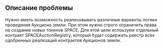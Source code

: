 ## Описание проблемы
Нужно иметь возможность реализовывать различные варианты логики проведения Аукциона земли. При этом нужно строго ограничить права на создание новых токенов SPACE.
Для этой цели испоьзуем отдельный контракт SPACEAuctionRegistry, который будет содержать реестр всех одобренных реализаций контрактов Аукционов земли.
